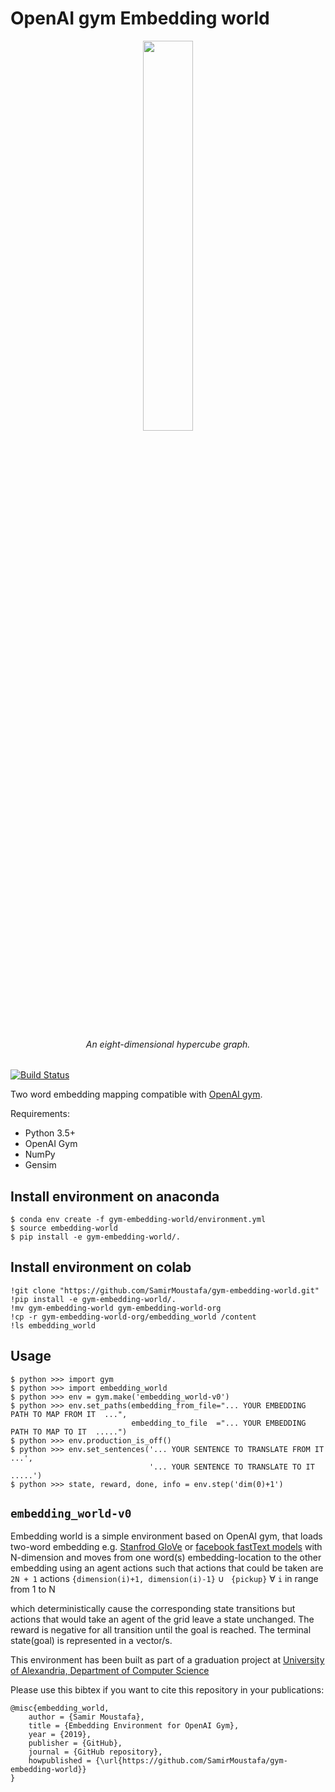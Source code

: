 
OpenAI gym Embedding world
==========================

<div align="center">
  <img width="40%" src="https://raw.githubusercontent.com/SamirMoustafa/gym-embedding-world/master/assets/9-dimensional-hypercube.gif"><br><br>
  <h6>An eight-dimensional hypercube graph.</h6>
</div>

[![Build Status](https://travis-ci.org/SamirMoustafa/gym-embedding-world.svg?branch=master)](https://travis-ci.org/SamirMoustafa/gym-embedding-world)

Two word embedding mapping compatible with [OpenAI gym](https://github.com/openai/gym/).

Requirements:
- Python 3.5+
- OpenAI Gym
- NumPy
- Gensim

Install environment on anaconda
-------------------------------

    $ conda env create -f gym-embedding-world/environment.yml
    $ source embedding-world
    $ pip install -e gym-embedding-world/.

Install environment on colab
----------------------------

    !git clone "https://github.com/SamirMoustafa/gym-embedding-world.git"
    !pip install -e gym-embedding-world/.
    !mv gym-embedding-world gym-embedding-world-org
    !cp -r gym-embedding-world-org/embedding_world /content
    !ls embedding_world
    
Usage
-----

    $ python >>> import gym
    $ python >>> import embedding_world
    $ python >>> env = gym.make('embedding_world-v0')
    $ python >>> env.set_paths(embedding_from_file="... YOUR EMBEDDING PATH TO MAP FROM IT  ...",
                               embedding_to_file  ="... YOUR EMBEDDING PATH TO MAP TO IT  .....")
    $ python >>> env.production_is_off()
    $ python >>> env.set_sentences('... YOUR SENTENCE TO TRANSLATE FROM IT ...', 
                                   '... YOUR SENTENCE TO TRANSLATE TO IT .....')
    $ python >>> state, reward, done, info = env.step('dim(0)+1')

``embedding_world-v0``
----------------------

Embedding world is a simple environment based on OpenAI gym, that loads two-word embedding e.g. [Stanfrod GloVe](https://nlp.stanford.edu/projects/glove/) or [facebook fastText models](https://github.com/facebookresearch/fastText/blob/master/pretrained-vectors.md)  with N-dimension and moves from one word(s) embedding-location to the other embedding using an agent actions such that actions that could be taken are `2N + 1` actions `{dimension(i)+1, dimension(i)-1}` ∪ ` {pickup}` ∀ `i` in range from 1 to N

which deterministically cause the corresponding state transitions
but actions that would take an agent of the grid leave a state unchanged.
The reward is negative for all transition until the goal is reached.
The terminal state(goal) is represented in a vector/s.

This environment has been built as part of a graduation project at [University of Alexandria, Department of Computer Science](http://sci.alexu.edu.eg/index.php/en/)

Please use this bibtex if you want to cite this repository in your publications:

```
@misc{embedding_world,
    author = {Samir Moustafa},
    title = {Embedding Environment for OpenAI Gym},
    year = {2019},
    publisher = {GitHub},
    journal = {GitHub repository},
    howpublished = {\url{https://github.com/SamirMoustafa/gym-embedding-world}}
}
```
